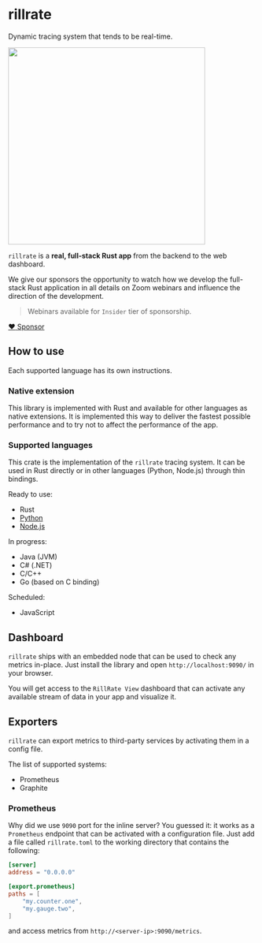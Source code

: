 # rillrate

Dynamic tracing system that tends to be real-time.

<img src="https://ui.rillrate.com/images/dashboard.png" width="400px">

`rillrate` is a **real, full-stack Rust app** from the backend to the web dashboard.

We give our sponsors the opportunity to watch how we develop the full-stack Rust application
in all details on Zoom webinars and influence the direction of the development.

> Webinars available for `Insider` tier of sponsorship.

[:heart: Sponsor](https://github.com/sponsors/rillrate)

## How to use

Each supported language has its own instructions.

### Native extension

This library is implemented with Rust and available for other languages as native extensions.
It is implemented this way to deliver the fastest possible performance and to try not to affect
the performance of the app.

### Supported languages

This crate is the implementation of the `rillrate` tracing system. It can be used
in Rust directly or in other languages (Python, Node.js) through thin bindings.

Ready to use:

- Rust
- [Python](https://github.com/rillrate/rillrate-py)
- [Node.js](https://github.com/rillrate/rillrate-js)

In progress:

- Java (JVM)
- C# (.NET)
- C/C++
- Go (based on C binding)

Scheduled:

- JavaScript

## Dashboard

`rillrate` ships with an embedded node that can be used to check any metrics in-place.
Just install the library and open `http://localhost:9090/` in your browser.

You will get access to the `RillRate View` dashboard that can activate
any available stream of data in your app and visualize it.

## Exporters

`rillrate` can export metrics to third-party services by activating them in a config file.

The list of supported systems:

- Prometheus
- Graphite

### Prometheus

Why did we use `9090` port for the inline server? You guessed it: it works as a
`Prometheus` endpoint that can be activated with a configuration file. Just add
a file called `rillrate.toml` to the working directory that contains the following:

```toml
[server]
address = "0.0.0.0"

[export.prometheus]
paths = [
    "my.counter.one",
    "my.gauge.two",
]
```

and access metrics from `http://<server-ip>:9090/metrics`.
